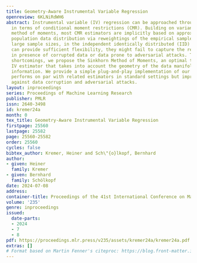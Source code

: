 ```yaml
---
title: Geometry-Aware Instrumental Variable Regression
openreview: 6KLNiRdWH6
abstract: Instrumental variable (IV) regression can be approached through its formulation
  in terms of conditional moment restrictions (CMR). Building on variants of the generalized
  method of moments, most CMR estimators are implicitly based on approximating the
  population data distribution via reweightings of the empirical sample. While for
  large sample sizes, in the independent identically distributed (IID) setting, reweightings
  can provide sufficient flexibility, they might fail to capture the relevant information
  in presence of corrupted data or data prone to adversarial attacks. To address these
  shortcomings, we propose the Sinkhorn Method of Moments, an optimal transport-based
  IV estimator that takes into account the geometry of the data manifold through data-derivative
  information. We provide a simple plug-and-play implementation of our method that
  performs on par with related estimators in standard settings but improves robustness
  against data corruption and adversarial attacks.
layout: inproceedings
series: Proceedings of Machine Learning Research
publisher: PMLR
issn: 2640-3498
id: kremer24a
month: 0
tex_title: Geometry-Aware Instrumental Variable Regression
firstpage: 25560
lastpage: 25582
page: 25560-25582
order: 25560
cycles: false
bibtex_author: Kremer, Heiner and Sch\"{o}lkopf, Bernhard
author:
- given: Heiner
  family: Kremer
- given: Bernhard
  family: Schölkopf
date: 2024-07-08
address:
container-title: Proceedings of the 41st International Conference on Machine Learning
volume: '235'
genre: inproceedings
issued:
  date-parts:
  - 2024
  - 7
  - 8
pdf: https://proceedings.mlr.press/v235/assets/kremer24a/kremer24a.pdf
extras: []
# Format based on Martin Fenner's citeproc: https://blog.front-matter.io/posts/citeproc-yaml-for-bibliographies/
---
```

